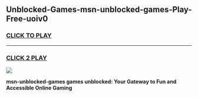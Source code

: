 
## Unblocked-Games-msn-unblocked-games-Play-Free-uoiv0
<h3>
<a href="https://premium76.site?title=msn-unblocked-games&ref=23A">CLICK TO PLAY</a></h3>
<hr>

<h3>
<a href="https://premium76.site?title=msn-unblocked-games&ref=23A">CLICK 2 PLAY</a>
  
</h3>

<a href="https://premium76.site?title=msn-unblocked-games&ref=23A"><img src="https://clearcache.store/games.png"></a>


**msn-unblocked-games games unblocked: Your Gateway to Fun and Accessible Online Gaming**
